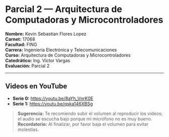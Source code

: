 # Parcial 2 — Arquitectura de Computadoras y Microcontroladores

**Nombre:** Kevin Sebastian Flores Lopez  
**Carnet:** 17068  
**Facultad:** FING  
**Carrera:** Ingeniería Electrónica y Telecomunicaciones  
**Curso:** Arquitectura de Computadoras y Microcontroladores  
**Catedrático:** Ing. Víctor Vargas  
**Evaluación:** Parcial 2

---

## Videos en YouTube

- **Serie 0:** https://youtu.be/8aYh_VnrK0E  
- **Serie 1:** https://youtu.be/qska146XBSg

> **Sugerencia:** Te recomiendo subir el volumen al reproducir los videos; el audio se escucha bajo porque mi micrófono no es muy bueno.  
> **Recordatorio:** Al finalizar, por favor baja el volumen para evitar molestias.
